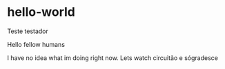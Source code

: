# hello-world
Teste testador

Hello fellow humans

I have no idea what im doing right now. Lets watch circuitão e sógradesce
